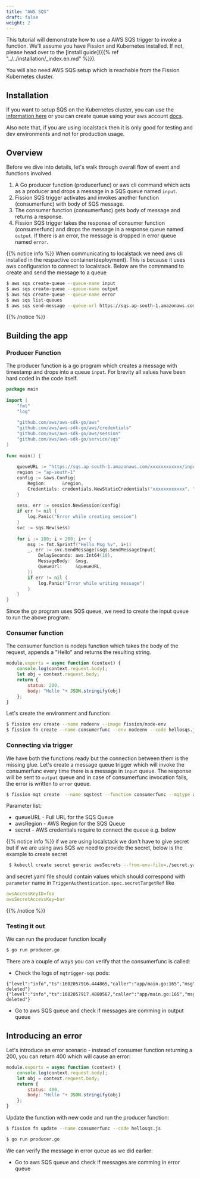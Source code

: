 ```yaml
---
title: "AWS SQS"
draft: false
weight: 2
---
```


This tutorial will demonstrate how to use a AWS SQS trigger to invoke a function.
We'll assume you have Fission and Kubernetes installed.
If not, please head over to the [install guide]({{% ref "../../installation/_index.en.md" %}}).

You will also need AWS SQS setup which is reachable from the Fission Kubernetes cluster.

## Installation

If you want to setup SQS on the Kubernetes cluster, you can use the [information here](https://github.com/localstack/localstack) or you can create queue using your aws account [docs](https://docs.aws.amazon.com/AWSSimpleQueueService/latest/SQSDeveloperGuide/sqs-setting-up.html).  

Also note that, if you are using localstack then it is only good for testing and dev environments and not for production usage. 

## Overview

Before we dive into details, let's walk through overall flow of event and functions involved.

1. A Go producer function (producerfunc) or aws cli command which acts as a producer and drops a message in a SQS queue named `input`.
2. Fission SQS trigger activates and invokes another function (consumerfunc) with body of SQS message.
3. The consumer function (consumerfunc) gets body of message and returns a response.
4. Fission SQS trigger takes the response of consumer function (consumerfunc) and drops the message in a response queue named `output`.
   If there is an error, the message is dropped in error queue named `error`.

{{% notice info %}}
When communicating to localstack we need aws cli installed in the respactive container(deployment). This is because it uses aws configuration to connect to localstack.
Below are the commmand to create and send the message to a queue

```bash
$ aws sqs create-queue --queue-name input
$ aws sqs create-queue --queue-name output
$ aws sqs create-queue --queue-name error
$ aws sqs list-queues
$ aws sqs send-message --queue-url https://sqs.ap-south-1.amazonaws.com/xxxxxxxx/input --message-body 'Test Message!'
```
{{% /notice %}}

## Building the app

### Producer Function

The producer function is a go program which creates a message with timestamp and drops into a queue `input`.
For brevity all values have been hard coded in the code itself.

``` go
package main
​
import (
	"fmt"
	"log"
​
	"github.com/aws/aws-sdk-go/aws"
	"github.com/aws/aws-sdk-go/aws/credentials"
	"github.com/aws/aws-sdk-go/aws/session"
	"github.com/aws/aws-sdk-go/service/sqs"
)
​
func main() {
​
	queueURL := "https://sqs.ap-south-1.amazonaws.com/xxxxxxxxxxxx/input"
	region := "ap-south-1"
	config := &aws.Config{
		Region:      &region,
		Credentials: credentials.NewStaticCredentials("xxxxxxxxxxxx", "xxxxxxxxxx", ""),
	}
​
	sess, err := session.NewSession(config)
	if err != nil {
		log.Panic("Error while creating session")
	}
	svc := sqs.New(sess)
​
	for i := 100; i < 200; i++ {
		msg := fmt.Sprintf("Hello Msg %v", i+1)
		_, err := svc.SendMessage(&sqs.SendMessageInput{
			DelaySeconds: aws.Int64(10),
			MessageBody:  &msg,
			QueueUrl:     &queueURL,
		})
		if err != nil {
			log.Panic("Error while writing message")
		}
	}
}
```

Since the go program uses SQS queue, we need to create the input queue to run the above program.


### Consumer function

The consumer function is nodejs function which takes the body of the request, appends a "Hello" and returns the resulting string.

```js
module.exports = async function (context) {
    console.log(context.request.body);
    let obj = context.request.body;
    return {
        status: 200,
        body: "Hello "+ JSON.stringify(obj)
    };
}
```

Let's create the environment and function:

```bash
$ fission env create --name nodeenv --image fission/node-env
$ fission fn create --name consumerfunc --env nodeenv --code hellosqs.js
```

### Connecting via trigger

We have both the functions ready but the connection between them is the missing glue.
Let's create a message queue trigger which will invoke the consumerfunc every time there is a message in `input` queue.
The response will be sent to `output` queue and in case of consumerfunc invocation fails, the error is written to `error` queue.

```bash
$ fission mqt create  --name sqstest --function consumerfunc --mqtype aws-sqs-queue --topic input --resptopic output --mqtkind keda --errortopic error --metadata queueURL=https://sqs.ap-south-1.amazonaws.com/xxxxxxxx/input --metadata awsRegion=ap-south-1 --secret awsSecrets
```
Parameter list:
- queueURL - Full URL for the SQS Queue
- awsRegion - AWS Region for the SQS Queue
- secret - AWS credentials require to connect the queue e.g. below

{{% notice info %}}
if we are using localstack we don't have to give secret but if we are using aws SQS we need to provide the secret, below is the example to create secret
```bash
 $ kubectl create secret generic awsSecrets --from-env-file=./secret.yaml
 ```
and secret.yaml file should contain values which should correspond with `parameter` name in `TriggerAuthentication.spec.secretTargetRef` like
```yaml
awsAccessKeyID=foo 
awsSecretAccessKey=bar
```
{{% /notice %}}

### Testing it out

We can run the producer function locally

```bash
$ go run producer.go
```

There are a couple of ways you can verify that the consumerfunc is called:

- Check the logs of `mqtrigger-sqs` pods:

```text
{"level":"info","ts":1602057916.444865,"caller":"app/main.go:165","msg":"message deleted"}
{"level":"info","ts":1602057917.4880567,"caller":"app/main.go:165","msg":"message deleted"}
```

- Go to aws SQS queue and check if messages are comming in output queue


## Introducing an error

Let's introduce an error scenario - instead of consumer function returning a 200, you can return 400 which will cause an error:

```js
module.exports = async function (context) {
    console.log(context.request.body);
    let obj = context.request.body;
    return {
        status: 400,
        body: "Hello "+ JSON.stringify(obj)
    };
}
```

Update the function with new code and run the producer function:

```bash
$ fission fn update --name consumerfunc --code hellosqs.js

$ go run producer.go
```

We can verify the message in error queue as we did earlier:

- Go to aws SQS queue and check if messages are comming in error queue

